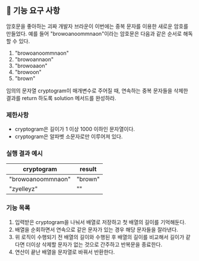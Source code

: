 ## 🚀 기능 요구 사항

암호문을 좋아하는 괴짜 개발자 브라운이 이번에는 중복 문자를 이용한 새로운 암호를 만들었다. 예를 들어 "browoanoommnaon"이라는 암호문은 다음과 같은 순서로 해독할 수 있다.

1. "browoanoommnaon"
2. "browoannaon"
3. "browoaaon"
4. "browoon"
5. "brown"

임의의 문자열 cryptogram이 매개변수로 주어질 때, 연속하는 중복 문자들을 삭제한 결과를 return 하도록 solution 메서드를 완성하라.

### 제한사항

- cryptogram은 길이가 1 이상 1000 이하인 문자열이다.
- cryptogram은 알파벳 소문자로만 이루어져 있다.

### 실행 결과 예시

| cryptogram        | result  |
| ----------------- | ------- |
| "browoanoommnaon" | "brown" |
| "zyelleyz"        | ""      |

### 기능 목록

1. 입력받은 cryptogram을 나눠서 배열로 저장하고 첫 배열의 길이를 기억해둔다.
2. 배열을 순회하면서 연속으로 같은 문자가 있는 경우 해당 문자들을 잘라낸다.
3. 위 로직이 수행되기 전 배열의 길이와 수행된 후 배열의 길이를 비교해서 길이가 같다면 더이상 삭제할 문자가 없는 것으로 간주하고 반복문을 종료한다.
4. 연산이 끝난 배열을 문자열로 바꿔서 반환한다.
